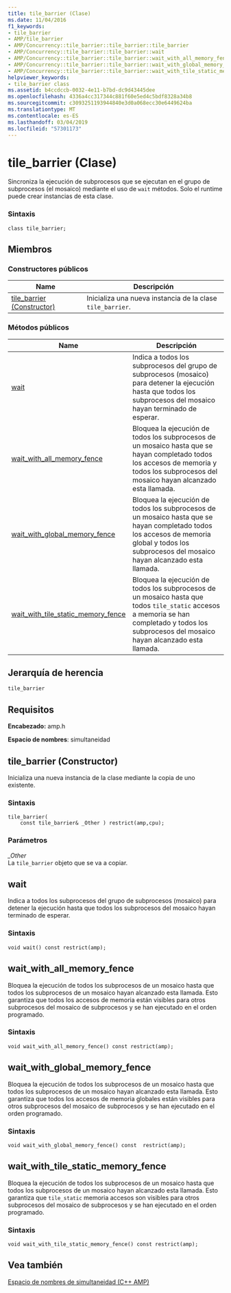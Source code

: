 ```yaml
---
title: tile_barrier (Clase)
ms.date: 11/04/2016
f1_keywords:
- tile_barrier
- AMP/tile_barrier
- AMP/Concurrency::tile_barrier::tile_barrier::tile_barrier
- AMP/Concurrency::tile_barrier::tile_barrier::wait
- AMP/Concurrency::tile_barrier::tile_barrier::wait_with_all_memory_fence
- AMP/Concurrency::tile_barrier::tile_barrier::wait_with_global_memory_fence
- AMP/Concurrency::tile_barrier::tile_barrier::wait_with_tile_static_memory_fence
helpviewer_keywords:
- tile_barrier class
ms.assetid: b4ccdccb-0032-4e11-b7bd-dc9d43445dee
ms.openlocfilehash: 4336a4cc317344c881f60e5ed4c5bdf8328a34b8
ms.sourcegitcommit: c3093251193944840e3d0a068ecc30e6449624ba
ms.translationtype: MT
ms.contentlocale: es-ES
ms.lasthandoff: 03/04/2019
ms.locfileid: "57301173"
---
```

# <a name="tilebarrier-class"></a>tile_barrier (Clase)

Sincroniza la ejecución de subprocesos que se ejecutan en el grupo de subprocesos (el mosaico) mediante el uso de `wait` métodos. Solo el runtime puede crear instancias de esta clase.

### <a name="syntax"></a>Sintaxis

```
class tile_barrier;
```

## <a name="members"></a>Miembros

### <a name="public-constructors"></a>Constructores públicos

|Name|Descripción|
|----------|-----------------|
|[tile_barrier (Constructor)](#ctor)|Inicializa una nueva instancia de la clase `tile_barrier`.|

### <a name="public-methods"></a>Métodos públicos

|Name|Descripción|
|----------|-----------------|
|[wait](#wait)|Indica a todos los subprocesos del grupo de subprocesos (mosaico) para detener la ejecución hasta que todos los subprocesos del mosaico hayan terminado de esperar.|
|[wait_with_all_memory_fence](#wait_with_all_memory_fence)|Bloquea la ejecución de todos los subprocesos de un mosaico hasta que se hayan completado todos los accesos de memoria y todos los subprocesos del mosaico hayan alcanzado esta llamada.|
|[wait_with_global_memory_fence](#wait_with_global_memory_fence)|Bloquea la ejecución de todos los subprocesos de un mosaico hasta que se hayan completado todos los accesos de memoria global y todos los subprocesos del mosaico hayan alcanzado esta llamada.|
|[wait_with_tile_static_memory_fence](#wait_with_tile_static_memory_fence)|Bloquea la ejecución de todos los subprocesos de un mosaico hasta que todos `tile_static` accesos a memoria se han completado y todos los subprocesos del mosaico hayan alcanzado esta llamada.|

## <a name="inheritance-hierarchy"></a>Jerarquía de herencia

`tile_barrier`

## <a name="requirements"></a>Requisitos

**Encabezado:** amp.h

**Espacio de nombres**: simultaneidad

## <a name="tile_barrier__ctor"></a>  tile_barrier (Constructor)

Inicializa una nueva instancia de la clase mediante la copia de uno existente.

### <a name="syntax"></a>Sintaxis

```
tile_barrier(
    const tile_barrier& _Other ) restrict(amp,cpu);
```

### <a name="parameters"></a>Parámetros

*_Other*<br/>
La `tile_barrier` objeto que se va a copiar.

## <a name="wait"></a>  wait

Indica a todos los subprocesos del grupo de subprocesos (mosaico) para detener la ejecución hasta que todos los subprocesos del mosaico hayan terminado de esperar.

### <a name="syntax"></a>Sintaxis

```
void wait() const restrict(amp);
```

## <a name="wait_with_all_memory_fence"></a>  wait_with_all_memory_fence

Bloquea la ejecución de todos los subprocesos de un mosaico hasta que todos los subprocesos de un mosaico hayan alcanzado esta llamada. Esto garantiza que todos los accesos de memoria están visibles para otros subprocesos del mosaico de subprocesos y se han ejecutado en el orden programado.

### <a name="syntax"></a>Sintaxis

```
void wait_with_all_memory_fence() const restrict(amp);
```

## <a name="wait_with_global_memory_fence"></a>  wait_with_global_memory_fence

Bloquea la ejecución de todos los subprocesos de un mosaico hasta que todos los subprocesos de un mosaico hayan alcanzado esta llamada. Esto garantiza que todos los accesos de memoria globales están visibles para otros subprocesos del mosaico de subprocesos y se han ejecutado en el orden programado.

### <a name="syntax"></a>Sintaxis

```
void wait_with_global_memory_fence() const  restrict(amp);
```

## <a name="wait_with_tile_static_memory_fence"></a>  wait_with_tile_static_memory_fence

Bloquea la ejecución de todos los subprocesos de un mosaico hasta que todos los subprocesos de un mosaico hayan alcanzado esta llamada. Esto garantiza que `tile_static` memoria accesos son visibles para otros subprocesos del mosaico de subprocesos y se han ejecutado en el orden programado.

### <a name="syntax"></a>Sintaxis

```
void wait_with_tile_static_memory_fence() const restrict(amp);
```

## <a name="see-also"></a>Vea también

[Espacio de nombres de simultaneidad (C++ AMP)](concurrency-namespace-cpp-amp.md)
